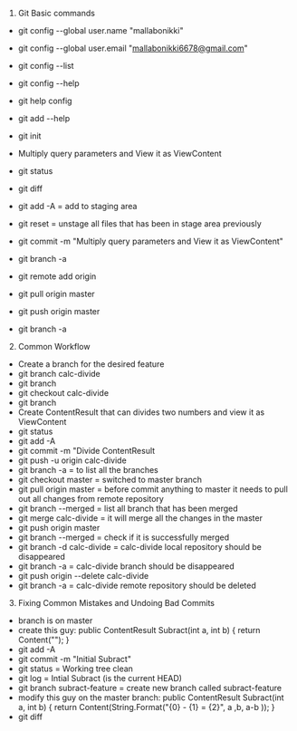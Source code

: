 1. Git Basic commands
 * git config --global user.name "mallabonikki"
 * git config --global user.email "mallabonikki6678@gmail.com"
 * git config --list
 * git config --help
 * git help config
 * git add --help
 
 * git init

 * Multiply query parameters and View it as ViewContent 
 * git status
 * git diff
 * git add -A = add to staging area
 * git reset = unstage all files that has been in stage area previously
 * git commit -m "Multiply query parameters and View it as ViewContent"
 * git branch -a
 * git remote add origin <url>
 * git pull origin master
 * git push origin master
 * git branch -a

2. Common Workflow
 * Create a branch for the desired feature
 * git branch calc-divide
 * git branch
 * git checkout calc-divide
 * git branch
 * Create ContentResult that can divides two numbers and view it as ViewContent
 * git status
 * git add -A
 * git commit -m "Divide ContentResult
 * git push -u origin calc-divide
 * git branch -a = to list all the branches
 * git checkout master = switched to master branch
 * git pull origin master = before commit anything to master it needs to pull out all changes from remote repository
 * git branch --merged = list all branch that has been merged
 * git merge calc-divide = it will merge all the changes in the master
 * git push origin master
 * git branch --merged = check if it is successfully merged
 * git branch -d calc-divide = calc-divide local repository should be disappeared
 * git branch -a = calc-divide branch should be disappeared
 * git push origin --delete calc-divide
 * git branch -a = calc-divide remote repository should be deleted
 
3. Fixing Common Mistakes and Undoing Bad Commits
 * branch is on master
 * create this guy: public ContentResult Subract(int a, int b)
                    {
                        return Content("");
                    }
 * git add -A
 * git commit -m "Initial Subract"
 * git status = Working tree clean
 * git log = Intial Subract (is the current HEAD)
 * git branch subract-feature = create new branch called subract-feature
 * modify this guy on the master branch: public ContentResult Subract(int a, int b)
                         {
                             return Content(String.Format("{0} - {1} = {2}", a ,b, a-b ));
                         }
 * git diff

 

 
  
  


 
  
